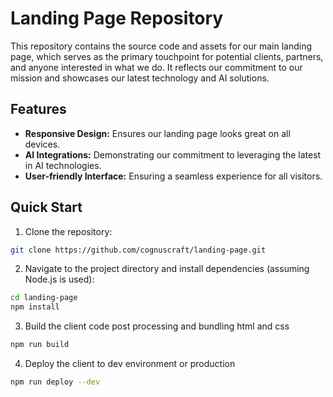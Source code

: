 # Landing Page Repository

This repository contains the source code and assets for our main landing page, which serves as the primary touchpoint for potential clients, partners, and anyone interested in what we do. It reflects our commitment to our mission and showcases our latest technology and AI solutions.

## Features

- **Responsive Design:** Ensures our landing page looks great on all devices.
- **AI Integrations:** Demonstrating our commitment to leveraging the latest in AI technologies.
- **User-friendly Interface:** Ensuring a seamless experience for all visitors.

## Quick Start

1. Clone the repository:
```bash
git clone https://github.com/cognuscraft/landing-page.git
```
2. Navigate to the project directory and install dependencies (assuming Node.js is used):
```bash
cd landing-page
npm install
```
3. Build the client code post processing and bundling html and css
```bash
npm run build
```
4. Deploy the client to dev environment or production
```bash
npm run deploy --dev
```
